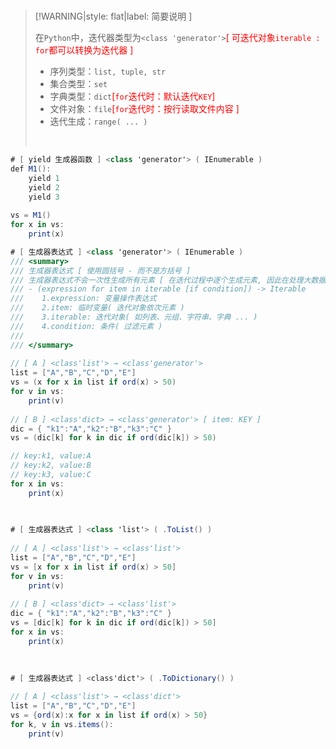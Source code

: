<br/>

>[!WARNING|style: flat|label: 简要说明 ]
>
>在`Python`中，迭代器类型为`<class 'generator'>`<span style='color:red'>[ 可迭代对象`iterable : for`都可以转换为迭代器 ]</span>
>
>- 序列类型：`list, tuple, str`
>- 集合类型：`set`
>- 字典类型：`dict`<span style='color:red'>[`for`迭代时：默认迭代`KEY`]</span>
>- 文件对象：`file`<span style='color:red'>[`for`迭代时：按行读取文件内容 ]</span>
>- 迭代生成：`range( ... )`
>
><br/>



```csharp
# [ yield 生成器函数 ] <class 'generator'> ( IEnumerable )
def M1():
    yield 1
    yield 2
    yield 3
        
vs = M1()
for x in vs:
    print(x)


```

```csharp
# [ 生成器表达式 ] <class 'generator'> ( IEnumerable )
/// <summary>
/// 生成器表达式 [ 使用圆括号 - 而不是方括号 ] 
/// 生成器表达式不会一次性生成所有元素 [ 在迭代过程中逐个生成元素, 因此在处理大数据集时更节省内存 ]
/// - (expression for item in iterable [if condition]) -> Iterable
///    1.expression: 变量操作表达式
///    2.item: 临时变量( 迭代对象依次元素 )
///    3.iterable: 迭代对象( 如列表、元组、字符串、字典 ... )
///    4.condition: 条件( 过滤元素 )
///
/// </summary>
    
// [ A ] <class'list'> → <class'generator'>
list = ["A","B","C","D","E"]
vs = (x for x in list if ord(x) > 50)
for v in vs:
    print(v)
    
// [ B ] <class'dict> → <class'generator'> [ item: KEY ]
dic = { "k1":"A","k2":"B","k3":"C" }
vs = (dic[k] for k in dic if ord(dic[k]) > 50)

// key:k1, value:A
// key:k2, value:B
// key:k3, value:C
for x in vs:
    print(x)
        
        
```

```csharp
# [ 生成器表达式 ] <class 'list'> ( .ToList() )
    
// [ A ] <class'list'> → <class'list'>
list = ["A","B","C","D","E"]
vs = [x for x in list if ord(x) > 50]
for v in vs:
    print(v)
    
// [ B ] <class'dict> → <class'list'>
dic = { "k1":"A","k2":"B","k3":"C" }
vs = [dic[k] for k in dic if ord(dic[k]) > 50]
for x in vs:
    print(x)
        
    
```

```csharp
# [ 生成器表达式 ] <class'dict'> ( .ToDictionary() )
    
// [ A ] <class'list'> → <class'dict'>
list = ["A","B","C","D","E"]
vs = {ord(x):x for x in list if ord(x) > 50}
for k, v in vs.items():
    print(v)
    

```


